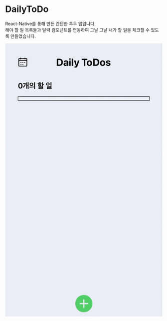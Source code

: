 # DailyToDo

React-Native를 통해 만든 간단한 투두 앱입니다.
<br />
해야 할 일 목록들과 달력 컴포넌트를 연동하여 그날 그날 내가 할 일을 체크할 수 있도록 만들었습니다.

<img src="https://raw.githubusercontent.com/tauche-t/Portfolio/main/img/daily_to_do.gif" />
